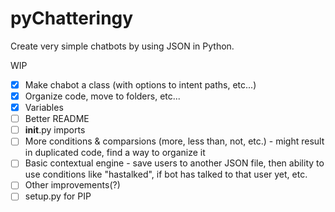 # pyChatteringy
Create very simple chatbots by using JSON in Python.

WIP

- [x] Make chabot a class (with options to intent paths, etc...)
- [x] Organize code, move to folders, etc...
- [x] Variables
- [ ] Better README
- [ ] __init__.py imports
- [ ] More conditions & comparsions (more, less than, not, etc.) - might result in duplicated code, find a way to organize it
- [ ] Basic contextual engine - save users to another JSON file, then ability to use conditions like "hastalked", if bot has talked to that user yet, etc.
- [ ] Other improvements(?)
- [ ] setup.py for PIP
